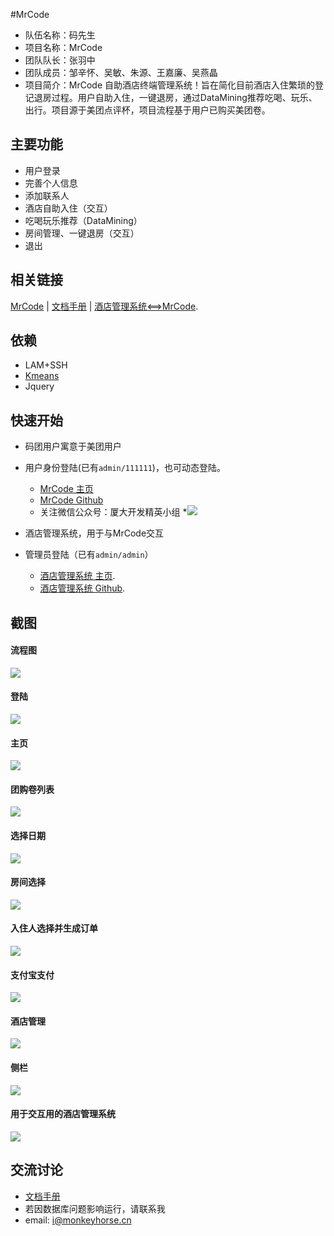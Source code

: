 
#MrCode


- 队伍名称：码先生
- 项目名称：MrCode
- 团队队长：张羽中
- 团队成员：邹辛怀、吴敏、朱源、王嘉廉、吴燕晶
- 项目简介：MrCode 自助酒店终端管理系统！旨在简化目前酒店入住繁琐的登记退房过程。用户自助入住，一键退房，通过DataMining推荐吃喝、玩乐、出行。项目源于美团点评杯，项目流程基于用户已购买美团卷。



主要功能
---
* 用户登录
* 完善个人信息
* 添加联系人
* 酒店自助入住（交互）
* 吃喝玩乐推荐（DataMining）
* 房间管理、一键退房（交互）
* 退出



相关链接
---
[MrCode](http://www.monkeyhorse.cn/MrCode)   |   [文档手册](https://github.com/Uoor/xmu-2016-MrCode/tree/dev/dos)   |   [酒店管理系统<==>MrCode](http://www.monkeyhorse.cn/JavaPrj_9).


依赖
---

* LAM+SSH
* [Kmeans](https://github.com/Uoor/xmu-2016-MrCode/tree/dev/dos/DataMining)
* Jquery


快速开始
-------
* 码团用户寓意于美团用户

* 用户身份登陆(已有`admin/111111`)，也可动态登陆。
    * [MrCode 主页](http://www.monkeyhorse.cn/MrCode)
    * [MrCode Github](https://github.com/Uoor/xmu-2016-MrCode/)
    * 关注微信公众号：厦大开发精英小组
    *![](https://github.com/Uoor/xmu-2016-MrCode/blob/dev/dos/flowchart/publicNumber.jpg)


    
* 酒店管理系统，用于与MrCode交互
* 管理员登陆（已有`admin/admin`）
	* [酒店管理系统 主页](http://www.monkeyhorse.cn/JavaPrj_9).
	* [酒店管理系统 Github](https://github.com/wjialian/hotelSystem).



截图
---

#### 流程图
![](https://github.com/Uoor/xmu-2016-MrCode/blob/dev/dos/flowchart/mrcode.jpg)

#### 登陆
![](https://github.com/Uoor/xmu-2016-MrCode/blob/dev/dos/pic/login.jpg)

#### 主页
![](https://github.com/Uoor/xmu-2016-MrCode/blob/dev/dos/pic/index.jpg)

#### 团购卷列表
![](https://github.com/Uoor/xmu-2016-MrCode/blob/dev/dos/pic/order0.jpg)

#### 选择日期
![](https://github.com/Uoor/xmu-2016-MrCode/blob/dev/dos/pic/order2.jpg)

#### 房间选择
![](https://github.com/Uoor/xmu-2016-MrCode/blob/dev/dos/pic/order3.jpg)

#### 入住人选择并生成订单
![](https://github.com/Uoor/xmu-2016-MrCode/blob/dev/dos/pic/order4.jpg)

#### 支付宝支付
![](https://github.com/Uoor/xmu-2016-MrCode/blob/dev/dos/pic/order5.jpg)

#### 酒店管理
![](https://github.com/Uoor/xmu-2016-MrCode/blob/dev/dos/pic/manage.jpg)

#### 侧栏
![](https://github.com/Uoor/xmu-2016-MrCode/blob/dev/dos/pic/side.jpg)

#### 用于交互用的酒店管理系统
![](https://github.com/Uoor/xmu-2016-MrCode/blob/dev/dos/pic/hotel.jpg)

交流讨论
-------
- [文档手册](https://github.com/Uoor/xmu-2016-MrCode/tree/dev/dos)
- 若因数据库问题影响运行，请联系我
- email: i@monkeyhorse.cn
